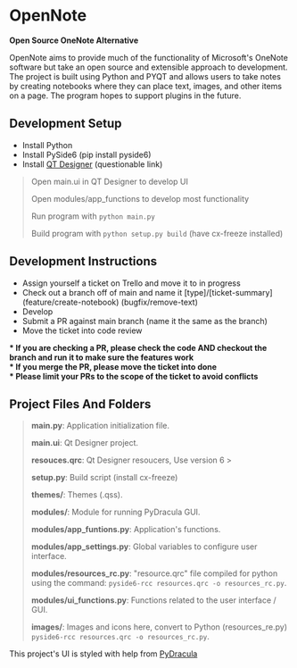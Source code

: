 # OpenNote
**Open Source OneNote Alternative**

OpenNote aims to provide much of the functionality of Microsoft's OneNote software but take an open source and extensible approach to development. The project is built using Python and PYQT and allows users to take notes by creating notebooks where they can place text, images, and other items on a page. The program hopes to support plugins in the future.

## Development Setup
- Install Python
- Install PySide6 (pip install pyside6)
- Install [QT Designer](https://build-system.fman.io/qt-designer-download) (questionable link)

> Open main.ui in QT Designer to develop UI
> 
> Open modules/app_functions to develop most functionality
> 
> Run program with `python main.py`
> 
> Build program with `python setup.py build` (have cx-freeze installed)

## Development Instructions
- Assign yourself a ticket on Trello and move it to in progress
- Check out a branch off of main and name it [type]/[ticket-summary] (feature/create-notebook) (bugfix/remove-text)
- Develop
- Submit a PR against main branch (name it the same as the branch)
- Move the ticket into code review  
  
**\* If you are checking a PR, please check the code AND checkout the branch and run it to make sure the features work**  
**\* If you merge the PR, please move the ticket into done**   
**\* Please limit your PRs to the scope of the ticket to avoid conflicts**  


## Project Files And Folders
> **main.py**: Application initialization file.
> 
> **main.ui**: Qt Designer project.
> 
> **resouces.qrc**: Qt Designer resoucers, Use version 6 >
> 
> **setup.py**: Build script (install cx-freeze)
> 
> **themes/**: Themes (.qss).
> 
> **modules/**: Module for running PyDracula GUI.
> 
> **modules/app_funtions.py**: Application's functions.
> 
> **modules/app_settings.py**: Global variables to configure user interface.
> 
> **modules/resources_rc.py**: "resource.qrc" file compiled for python using the command: ```pyside6-rcc resources.qrc -o resources_rc.py```.
> 
> **modules/ui_functions.py**: Functions related to the user interface / GUI.
> 
> **images/**: Images and icons here, convert to Python (resources_re.py) ```pyside6-rcc resources.qrc -o resources_rc.py```.
  
  
This project's UI is styled with help from [PyDracula](https://github.com/Wanderson-Magalhaes/Modern_GUI_PyDracula_PySide6_or_PyQt6) 



